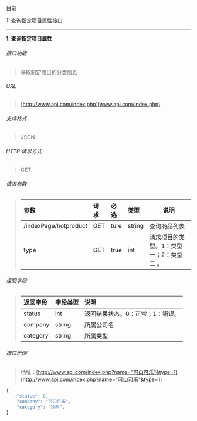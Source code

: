 目录

1\. 查询指定项目属性接口

---

**1\. 查询指定项目属性**

###### 接口功能

> 获取制定项目的分类信息

###### URL

> [http://www.api.com/index.php](www.api.com/index.php)

###### 支持格式

> JSON

###### HTTP 请求方式

> GET

###### 请求参数

> | 参数                  | 请求 | 必选 | 类型   | 说明                                    |
> | :-------------------- | :--- | :--- | :----- | --------------------------------------- |
> | /indexPage/hotproduct | GET  | ture | string | 查询商品列表                            |
> | type                  | GET  | true | int    | 请求项目的类型。1：类型一；2：类型二 。 |

###### 返回字段

> | 返回字段 | 字段类型 | 说明                             |
> | :------- | :------- | :------------------------------- |
> | status   | int      | 返回结果状态。0：正常；1：错误。 |
> | company  | string   | 所属公司名                       |
> | category | string   | 所属类型                         |

###### 接口示例

> 地址：[http://www.api.com/index.php?name="可口可乐"&type=1](http://www.api.com/index.php?name="可口可乐"&type=1)

```javascript
{
    "statue": 0,
    "company": "可口可乐",
    "category": "饮料",
}
```
